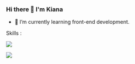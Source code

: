 ### Hi there 👋 I'm Kiana
- 🌱 I’m currently learning front-end development.

Skills :
<p align="left">
  <a href="https://skillicons.dev">
    <img src="https://skillicons.dev/icons?i=html,css,bootstrap,js,react,ts,tailwind"/>
  </a>
</p>
<a href="https://github.com/anselal/anselal">
  <img src="https://github-readme-stats.vercel.app/api/top-langs/?kianakermani=anselal" />
</a>
